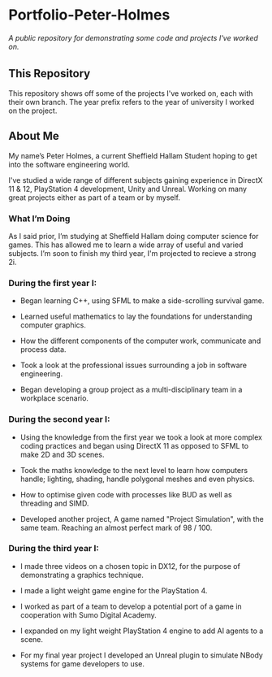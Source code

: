 # Portfolio-Peter-Holmes
###### A public repository for demonstrating some code and projects I've worked on.

## This Repository
This repository shows off some of the projects I've worked on, each with their own branch. The year prefix refers to the year of university I worked on the project.

## About Me
My name’s Peter Holmes, a current Sheffield Hallam Student hoping to get into the software engineering world.

I've studied a wide range of different subjects gaining experience in DirectX 11 & 12, PlayStation 4 development, Unity and Unreal. Working on many great projects either as part of a team or by myself.

### What I’m Doing
As I said prior, I’m studying at Sheffield Hallam doing computer science for games. This has allowed me to learn a wide array of useful and varied subjects. I’m soon to finish my third year, I'm projected to recieve a strong 2i.

### During the first year I:

- Began learning C++, using SFML to make a side-scrolling survival game.

- Learned useful mathematics to lay the foundations for understanding computer graphics.

- How the different components of the computer work, communicate and process data.

- Took a look at the professional issues surrounding a job in software engineering.

- Began developing a group project as a multi-disciplinary team in a workplace scenario.

### During the second year I:

- Using the knowledge from the first year we took a look at more complex coding practices and began using DirectX 11 as opposed to SFML to make 2D and 3D scenes.

- Took the maths knowledge to the next level to learn how computers handle; lighting, shading, handle polygonal meshes and even physics.

- How to optimise given code with processes like BUD as well as threading and SIMD.

- Developed another project, A game named "Project Simulation", with the same team. Reaching an almost perfect mark of 98 / 100.

### During the third year I:

- I made three videos on a chosen topic in DX12, for the purpose of demonstrating a graphics technique.

- I made a light weight game engine for the PlayStation 4.

- I worked as part of a team to develop a potential port of a game in cooperation with Sumo Digital Academy.

- I expanded on my light weight PlayStation 4 engine to add AI agents to a scene.

- For my final year project I developed an Unreal plugin to simulate NBody systems for game developers to use.
